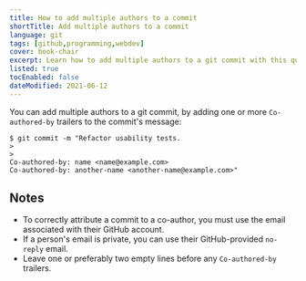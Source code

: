 ```yaml
---
title: How to add multiple authors to a commit
shortTitle: Add multiple authors to a commit
language: git
tags: [github,programming,webdev]
cover: book-chair
excerpt: Learn how to add multiple authors to a git commit with this quick and easy tip.
listed: true
tocEnabled: false
dateModified: 2021-06-12
---
```


You can add multiple authors to a git commit, by adding one or more `Co-authored-by` trailers to the commit's message:

```shellsession
$ git commit -m "Refactor usability tests.
>
>
Co-authored-by: name <name@example.com>
Co-authored-by: another-name <another-name@example.com>"
```

## Notes

- To correctly attribute a commit to a co-author, you must use the email associated with their GitHub account.
- If a person's email is private, you can use their GitHub-provided `no-reply` email.
- Leave one or preferably two empty lines before any `Co-authored-by` trailers.
